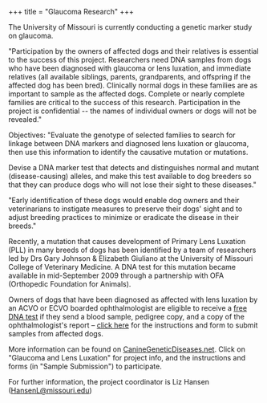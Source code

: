 +++
title = "Glaucoma Research"
+++

The University of Missouri is currently conducting a genetic marker study on glaucoma.

"Participation by the owners of affected dogs and their relatives is essential to the success of this project. Researchers need DNA samples from dogs who have been diagnosed with glaucoma or lens luxation, and immediate relatives (all available siblings, parents, grandparents, and offspring if the affected dog has been bred). Clinically normal dogs in these families are as important to sample as the affected dogs. Complete or nearly complete families are critical to the success of this research. Participation in the project is confidential -- the names of individual owners or dogs will not be revealed."

Objectives: "Evaluate the genotype of selected families to search for linkage between DNA markers and diagnosed lens luxation or glaucoma, then use this information to identify the causative mutation or mutations.

Devise a DNA marker test that detects and distinguishes normal and mutant (disease-causing) alleles, and make this test available to dog breeders so that they can produce dogs who will not lose their sight to these diseases."

"Early identification of these dogs would enable dog owners and their veterinarians to instigate measures to preserve their dogs' sight and to adjust breeding practices to minimize or eradicate the disease in their breeds."

Recently, a mutation that causes development of Primary Lens Luxation (PLL) in many breeds of dogs has been identified by a team of researchers led by Drs Gary Johnson & Elizabeth Giuliano at the University of Missouri College of Veterinary Medicine. A DNA test for this mutation became available in mid-September 2009 through a partnership with OFA (Orthopedic Foundation for Animals).

Owners of dogs that have been diagnosed as affected with lens luxation by an ACVO or ECVO boarded ophthalmologist are eligible to receive a [free DNA test](http://www.caninegeneticdiseases.net/GLX/PLLancmt.htm) if they send a blood sample, pedigree copy, and a copy of the ophthalmologist's report – [click here](http://www.caninegeneticdiseases.net/GLX/GLXsample.pdf) for the instructions and form to submit samples from affected dogs.

More information can be found on [CanineGeneticDiseases.net](http://www.caninegeneticdiseases.net/).
Click on "Glaucoma and Lens Luxation" for project info, and the instructions and forms (in "Sample Submission") to participate.

 For further information, the project coordinator is Liz Hansen ([HansenL@missouri.edu](mailto:HansenL@missouri.edu))
